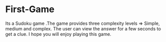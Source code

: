 # First-Game
Its a Sudoku game .The game provides three complexity levels => Simple, medium and complex. The user can view the answer for a few seconds to get a clue. I hope you will enjoy playing this game.
